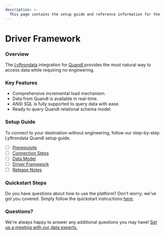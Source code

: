```yaml
---
description: >-
  This page contains the setup guide and reference information for the Quandl source connector.
---
```


# Driver Framework

### Overview

The [Lyftrondata](https://www.lyftrondata.com/) integration for [Quandl](https://www.lyftrondata.com/integration/quandl/)[ ](https://www.lyftrondata.com/integration/quandl/)provides the most natural way to access data while requiring no engineering.

### Key Features

* Comprehensive incremental load mechanism.
* Data from Quandl is available in real-time.&#x20;
* ANSI SQL is fully supported to query data with ease.
* Ready to query Quandl relational schema model.

### Setup Guide

To connect to your destination without engineering, follow our step-by-step Lyftrondata Quandl setup guide.

* [ ] [Prerequisite](../../commerce-analytics/quandl/prerequisite.md)
* [ ] [Connection Steps](../../commerce-analytics/quandl/connection-steps.md)
* [ ] [Data Model](../../commerce-analytics/quandl/data-model/)
* [ ] [Driver Framework](../../commerce-analytics/quandl/driver-framework/)
* [ ] [Release Notes](../../commerce-analytics/quandl/release-notes.md)

### Quickstart Steps

Do you have questions about how to use the platform? Don't worry; we've got you covered. Simply follow the quickstart instructions [here](../../../quickstart-steps.md).

### Questions? <a href="#questions" id="questions"></a>

We're always happy to answer any additional questions you may have! [Set up a meeting with our data experts.](https://www.lyftrondata.com/book-a-meeting/)


